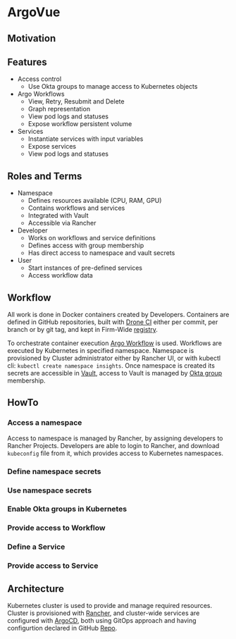# ArgoVue

## Motivation

## Features

* Access control
	* Use Okta groups to manage access to Kubernetes objects
* Argo Workflows
	* View, Retry, Resubmit and Delete
	* Graph representation
	* View pod logs and statuses
	* Expose workflow persistent volume
* Services
	* Instantiate services with input variables
	* Expose services
	* View pod logs and statuses

## Roles and Terms

* Namespace
	* Defines resources available (CPU, RAM, GPU)
	* Contains workflows and services
	* Integrated with Vault
	* Accessible via Rancher
* Developer
	* Works on workflows and service definitions
	* Defines access with group membership
	* Has direct access to namespace and vault secrets
* User
	* Start instances of pre-defined services
	* Access workflow data

## Workflow

All work is done in Docker containers created by Developers. Containers are defined in GitHub repositories, built
with [Drone CI](https://drone.prod.init.ak8s.mckinsey.com) either per commit, per branch or by git tag, and kept in Firm-Wide [registry](registry.mckinsey.com).

To orchestrate container execution [Argo Workflow](https://github.com/argoproj/argo/blob/master/examples/README.md) is used. Workflows
are executed by Kubernetes in specified namespace. Namespace is provisioned by Cluster administrator either by Rancher UI, or with
kubectl cli: `kubectl create namespace insights`. Once namespace is created its secrets are accessible in [Vault](https://vault.prod.init.ak8s.mckinsey.com/ui/), access to Vault is managed by [Okta group](https://fia-portal.intranet.mckinsey.com)
membership.

## HowTo

### Access a namespace

Access to namespace is managed by Rancher, by assigning developers to Rancher Projects. Developers are able to login to Rancher, and
download `kubeconfig` file from it, which provides access to Kubernetes namespaces.

### Define namespace secrets

### Use namespace secrets

### Enable Okta groups in Kubernetes

### Provide access to Workflow

### Define a Service

### Provide access to Service

## Architecture

Kubernetes cluster is used to provide and manage required resources. Cluster is provisioned with [Rancher](https://rancher.prod.rancher.ak8s.mckinsey.com/), and cluster-wide services are configured with [ArgoCD](https://argocd.prod.nv.ak8s.mckinsey.com/applications), both using GitOps approach and having configurtion declared in GitHub [Repo](https://githuben.intranet.mckinsey.com/ak8s/nv).

